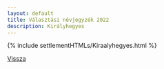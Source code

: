 ```yaml
---
layout: default
title: Választási névjegyzék 2022
description: Királyhegyes
---
```


{% include settlementHTMLs/Kiraalyhegyes.html %}

[Vissza](../)